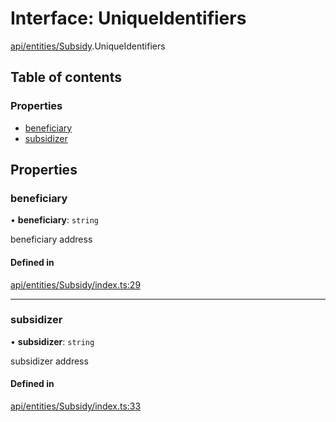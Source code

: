 # Interface: UniqueIdentifiers

[api/entities/Subsidy](../wiki/api.entities.Subsidy).UniqueIdentifiers

## Table of contents

### Properties

- [beneficiary](../wiki/api.entities.Subsidy.UniqueIdentifiers#beneficiary)
- [subsidizer](../wiki/api.entities.Subsidy.UniqueIdentifiers#subsidizer)

## Properties

### beneficiary

• **beneficiary**: `string`

beneficiary address

#### Defined in

[api/entities/Subsidy/index.ts:29](https://github.com/PolymeshAssociation/polymesh-sdk/blob/e978aefd/src/api/entities/Subsidy/index.ts#L29)

___

### subsidizer

• **subsidizer**: `string`

subsidizer address

#### Defined in

[api/entities/Subsidy/index.ts:33](https://github.com/PolymeshAssociation/polymesh-sdk/blob/e978aefd/src/api/entities/Subsidy/index.ts#L33)
